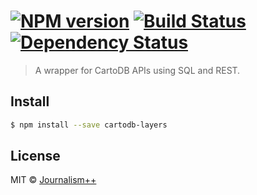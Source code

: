 #  [![NPM version][npm-image]][npm-url] [![Build Status][travis-image]][travis-url] [![Dependency Status][daviddm-image]][daviddm-url]

> A wrapper for CartoDB APIs using SQL and REST.


## Install

```sh
$ npm install --save cartodb-layers
```



## License

MIT © [Journalism++](http://jplusplus.org)


[npm-image]: https://badge.fury.io/js/cartodb-layers.svg
[npm-url]: https://npmjs.org/package/cartodb-layers
[travis-image]: https://travis-ci.org/jplusplus/cartodb-layers.svg?branch=master
[travis-url]: https://travis-ci.org/jplusplus/cartodb-layers
[daviddm-image]: https://david-dm.org/jplusplus/cartodb-layers.svg?theme=shields.io
[daviddm-url]: https://david-dm.org/jplusplus/cartodb-layers
